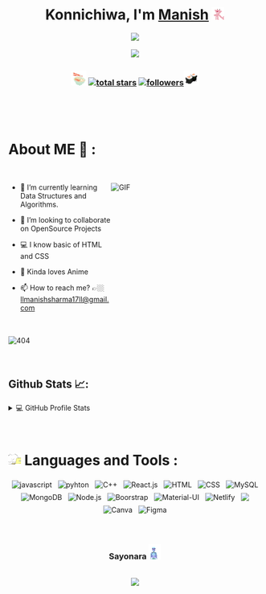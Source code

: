 <!-- 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 -->

<div align="center">
   <h1>Konnichiwa, I'm <a href="https://www.linkedin.com/in/manish-sharma-2a6778212/">Manish</a> <img src="gif1.gif" width="25px"> </h1>
   
   
   <img src="https://media1.giphy.com/media/37Md3lHS7s6k2tHIp7/giphy.gif"> 
</div>

<p align="center">
<img src="https://readme-typing-svg.herokuapp.com/?lines=Always+Learning+new+things;Full-stack+web+developer&font=Fira%20Code&center=true&width=440&height=45&color=E6E6FA&vCenter=true&size=22&pause=1000">
</p>

<div align="center">
<h3><img src="gif2.gif" width="30px">  <a href="https://github.com/Manish-XD?tab=repositories&sort=stargazers">
    <img alt="total stars" title="Total stars on GitHub" src="https://custom-icon-badges.herokuapp.com/github/stars/Manish-XD?color=55960c&style=for-the-badge&labelColor=488207&logo=star"/></a>
  <a href="https://github.com/Manish-XD?tab=followers">
    <img alt="followers" title="Follow me on Github" src="https://custom-icon-badges.herokuapp.com/github/followers/Manish-XD?color=236ad3&labelColor=1155ba&style=for-the-badge&logo=person-add&label=Follow&logoColor=white"/></a><img src="gif3.gif" width="30"></h3>
</div>

<br/>
<br/>
<br/>

<h1>About ME 💬 :</h1>

<br />
<div>
    
<img align="right" height="250px" width="300px" alt="GIF" src="https://c.tenor.com/waCiJuYgAEAAAAAC/gojo-satoru.gif" />

-   🌱 I’m currently learning Data Structures and Algorithms.

-   👯 I’m looking to collaborate on OpenSource Projects
-   💻 I know basic of HTML and CSS

-   🦋 Kinda loves Anime

-   📫 How to reach me? 👉🏼 llmanishsharma17ll@gmail.com
<br/>
<br/>
<a>
<img src="https://raw.githubusercontent.com/Manish-XD/github-stats/2ff3c556a3e8b9d7995070811cfe140cf4481c84/generated/overview.svg?token=AUXBWSTGAJR6A6KWD5GP75TC6YXMU" alt="404"/>
</a>
</div>

<br/>
<br/>
<h2>Github Stats 📈:</h2>
<details> 
  <summary>💻 GitHub Profile Stats</summary>
  <br/>
    <a href="https://github.com/anuraghazra/github-readme-stats"> 
    <img  src="https://github-readme-stats.vercel.app/api?username=Manish-XD&&show_icons=true&theme=radical"/>
  </a>
  <a href="https://github.com/anuraghazra/github-readme-stats"><img alt="Manish-XD's Top Languages" src="https://github-readme-stats.vercel.app/api/top-langs/?username=Manish-XD&layout=compact&theme=react&hide_border=true&bg_color=1F222E&title_color=F85D7F&icon_color=F8D866&hide=Jupyter%20Notebook" height="192px"/></a>
  <br/>
  <b>Note:</b> Top languages is only a metric of the languages my public code consists of and doesn't reflect experience or skill level.
</details>

<br/>
<br/>

<h1><img src="gif4.gif" width="25px"> Languages and Tools :</h1>

<p align="center">
  <img src = "https://img.shields.io/badge/JavaScript-F7DF1E?style=for-the-badge&logo=javascript&logoColor=black"  alt="javascript" style="vertical-align:top; margin:4px" >
  <img src = "https://img.shields.io/badge/Python-FFD43B?style=for-the-badge&logo=python&logoColor=darkgreen"  alt="pyhton" style="vertical-align:top; margin:4px" >
  <img src = "https://img.shields.io/badge/C%2B%2B-00599C?style=for-the-badge&logo=c%2B%2B&logoColor=white"  alt="C++" style="vertical-align:top; margin:4px" >
  <img src = "https://img.shields.io/badge/React-20232A?style=for-the-badge&logo=react&logoColor=61DAFB"  alt="React.js" style="vertical-align:top; margin:4px" > 
  <img src = "https://img.shields.io/badge/HTML5-E34F26?style=for-the-badge&logo=html5&logoColor=white"  alt="HTML" style="vertical-align:top; margin:4px" >
  <img src = "https://img.shields.io/badge/CSS3-1572B6?style=for-the-badge&logo=css3&logoColor=white"  alt="CSS" style="vertical-align:top; margin:4px" >
  <img src = "https://img.shields.io/badge/MySQL-00000F?style=for-the-badge&logo=mysql&logoColor=white"  alt="MySQL" style="vertical-align:top; margin:4px" >
  <img src = "https://img.shields.io/badge/MongoDB-4EA94B?style=for-the-badge&logo=mongodb&logoColor=white"  alt="MongoDB" style="vertical-align:top; margin:4px" >
  <img src = "https://img.shields.io/badge/Node.js-43853D?style=for-the-badge&logo=node.js&logoColor=white"  alt="Node.js" style="vertical-align:top; margin:4px" >
  <img src = "https://img.shields.io/badge/Bootstrap-563D7C?style=for-the-badge&logo=bootstrap&logoColor=white"  alt="Boorstrap" style="vertical-align:top; margin:4px" >
  <img src = "https://img.shields.io/badge/Material--UI-0081CB?style=for-the-badge&logo=material-ui&logoColor=white"  alt="Material-UI" style="vertical-align:top; margin:4px" > 
   <img src = "https://img.shields.io/badge/Netlify-00C7B7?style=for-the-badge&logo=netlify&logoColor=white"  alt="Netlify" style="vertical-align:top; margin:4px" >
  <img src = "https://img.shields.io/badge/Adobe%20Illustrator-FF9A00?style=for-the-badge&logo=adobe%20illustrator&logoColor=white" style="vertical-align:top; margin:4px" > 
  <img src = "https://img.shields.io/badge/Canva-%2300C4CC.svg?&style=for-the-badge&logo=Canva&logoColor=white"  alt="Canva" style="vertical-align:top; margin:4px" > 
  <img src = "https://img.shields.io/badge/Figma-F24E1E?style=for-the-badge&logo=figma&logoColor=white"  alt="Figma" style="vertical-align:top; margin:4px" >

<br/>
<br/>
<h1></h1>
<div align="center">
<h3 >Sayonara <img src="gif5.gif"></h3>
<br/>
<img src="https://media1.giphy.com/media/Q7pmmDVQ6AixW/giphy.gif?cid=ecf05e475ywvpqc4voqgvl1wz5i3q90wq1k9bqzjup54084n&rid=giphy.gif&ct=g">
</div>
